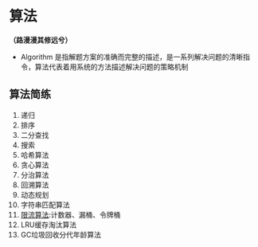 # 算法

**（路漫漫其修远兮）**

- Algorithm 是指解题方案的准确而完整的描述，是一系列解决问题的清晰指令，算法代表着用系统的方法描述解决问题的策略机制

## 算法简练

1. 递归
2. 排序
3. 二分查找
4. 搜索
5. 哈希算法
6. 贪心算法
7. 分治算法
8. 回溯算法
9. 动态规划
10. 字符串匹配算法
11. [限流算法](限流算法.md):计数器、漏桶、令牌桶
12. LRU缓存淘汰算法
13. GC垃圾回收分代年龄算法
